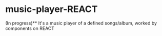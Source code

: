 # music-player-REACT
(In progress)** It's a music player of a defined songs/album, worked by components on REACT
